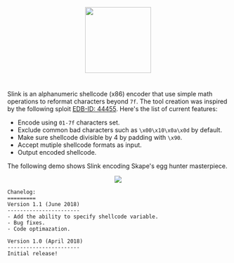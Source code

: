<p align="center">
  <img  highet=150 width=150 src="https://github.com/ihack4falafel/Slink/blob/master/_Logo_.png">
</p>

# 
Slink is an alphanumeric shellcode (x86) encoder that use simple math operations to reformat characters beyond `7f`. The tool creation was inspired by the following sploit [EDB-ID: 44455](https://exploit-db.com/exploits/44455/). Here's the list of current features:

- Encode using `01-7f` characters set.
- Exclude common bad characters such as `\x00\x10\x0a\x0d` by default.
- Make sure shellcode divisible by 4 by padding with `\x90`.
- Accept mutiple shellcode formats as input.
- Output encoded shellcode.

The following demo shows Slink encoding Skape's egg hunter masterpiece.

<p align="center">
  <img  src="https://github.com/ihack4falafel/Slink/blob/master/Demo.gif">
</p>

```
Chanelog:
=========
Version 1.1 (June 2018)
-----------------------
- Add the ability to specify shellcode variable. 
- Bug fixes.
- Code optimazation.

Version 1.0 (April 2018)
-----------------------
Initial release!
```
